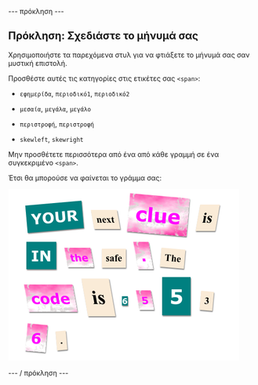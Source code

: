 \--- πρόκληση \---

## Πρόκληση: Σχεδιάστε το μήνυμά σας

Χρησιμοποιήστε τα παρεχόμενα στυλ για να φτιάξετε το μήνυμά σας σαν μυστική επιστολή.

Προσθέστε αυτές τις κατηγορίες στις ετικέτες σας `<span>`:

+ `εφημερίδα`, `περιοδικό1`, `περιοδικό2`

+ `μεσαία`, `μεγάλα`, `μεγάλο`

+ `περιστροφή`, `περιστροφή`

+ `skewleft`, `skewright`

Μην προσθέτετε περισσότερα από ένα από κάθε γραμμή σε ένα συγκεκριμένο `<span>`.

Έτσι θα μπορούσε να φαίνεται το γράμμα σας:

![screenshot](images/letter-challenge1.png)

\--- / πρόκληση \---
